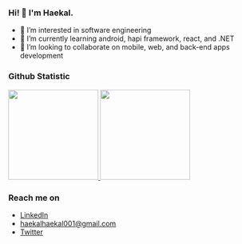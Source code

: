 ### Hi! 👋 I'm Haekal.

- 👀 I’m interested in software engineering
- 🌱 I’m currently learning android, hapi framework, react, and .NET
- 💞️ I’m looking to collaborate on mobile, web, and back-end apps development

<!---
haekal2/haekal2 is a ✨ special ✨ repository because its `README.md` (this file) appears on your GitHub profile.
You can click the Preview link to take a look at your changes.
--->

### Github Statistic
<p align="left">
<a href="https://github.com/rifkyhaekal">
  <img height="180em" src="https://github-readme-stats-eight-theta.vercel.app/api?username=rifkyhaekal&show_icons=true&theme=algolia&include_all_commits=true&count_private=true"/>
  <img height="180em" src="https://github-readme-stats-eight-theta.vercel.app/api/top-langs/?username=rifkyhaekal&layout=compact&langs_count=8&theme=algolia"/>
</a>
</p>

### Reach me on
- <a href="https://www.linkedin.com/in/rifkyhaekal/">LinkedIn</a>
- haekalhaekal001@gmail.com
- <a href="https://twitter.com/rifkyhaekal">Twitter</a>
